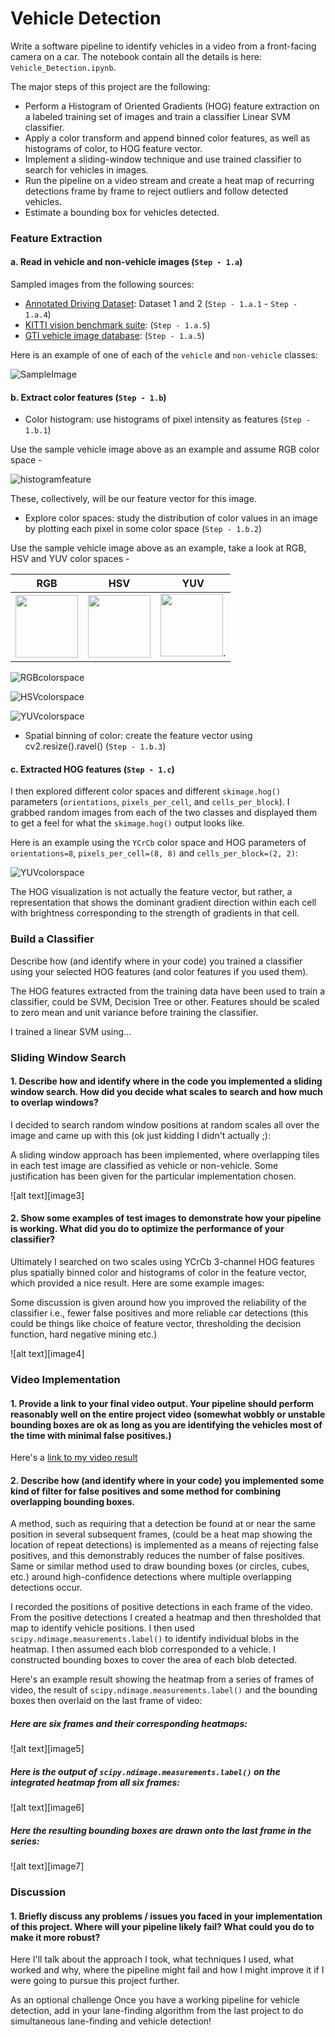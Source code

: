 # Vehicle Detection

Write a software pipeline to identify vehicles in a video from a front-facing camera on a car. The notebook contain all the details is here: `Vehicle_Detection.ipynb`.

The major steps of this project are the following:

* Perform a Histogram of Oriented Gradients (HOG) feature extraction on a labeled training set of images and train a classifier Linear SVM classifier.
* Apply a color transform and append binned color features, as well as histograms of color, to HOG feature vector. 
* Implement a sliding-window technique and use trained classifier to search for vehicles in images.
* Run the pipeline on a video stream and create a heat map of recurring detections frame by frame to reject outliers and follow detected vehicles.
* Estimate a bounding box for vehicles detected.


### Feature Extraction

#### a. Read in vehicle and non-vehicle images (`Step - 1.a`)

Sampled images from the following sources: 
* [Annotated Driving Dataset](https://github.com/udacity/self-driving-car/tree/master/annotations): Dataset 1 and 2 (`Step - 1.a.1` - `Step - 1.a.4`)
* [KITTI vision benchmark suite](http://www.cvlibs.net/datasets/kitti/): (`Step - 1.a.5`)
* [GTI vehicle image database](http://www.gti.ssr.upm.es/data/Vehicle_database.html): (`Step - 1.a.5`)

Here is an example of one of each of the `vehicle` and `non-vehicle` classes:

![SampleImage](https://github.com/LuLi0077/SDC/blob/master/Vehicle_Detection/output_images/sampleimage.png)


#### b. Extract color features (`Step - 1.b`)

* Color histogram: use histograms of pixel intensity as features (`Step - 1.b.1`)

Use the sample vehicle image above as an example and assume RGB color space - 

![histogramfeature](https://github.com/LuLi0077/SDC/blob/master/Vehicle_Detection/output_images/histogramfeature.png)

These, collectively, will be our feature vector for this image.

* Explore color spaces: study the distribution of color values in an image by plotting each pixel in some color space (`Step - 1.b.2`)

Use the sample vehicle image above as an example, take a look at RGB, HSV and YUV color spaces - 

RGB                        |  HSV                      |  YUV
:-------------------------:|:-------------------------:|:-------------------------:
<img src="github.com/LuLi0077/SDC/blob/master/Vehicle_Detection/output_images/RGBcolorspace.png" width="100" height="100"> |  <img src="github.com/LuLi0077/SDC/blob/master/Vehicle_Detection/output_images/HSVcolorspace.png" width="100" height="100"> |  <img src="github.com/LuLi0077/SDC/blob/master/Vehicle_Detection/output_images/YUVcolorspace.png" width="100" height="100">. 







![RGBcolorspace](https://github.com/LuLi0077/SDC/blob/master/Vehicle_Detection/output_images/RGBcolorspace.png)

![HSVcolorspace](https://github.com/LuLi0077/SDC/blob/master/Vehicle_Detection/output_images/HSVcolorspace.png)

![YUVcolorspace](https://github.com/LuLi0077/SDC/blob/master/Vehicle_Detection/output_images/YUVcolorspace.png)

* Spatial binning of color: create the feature vector using cv2.resize().ravel() (`Step - 1.b.3`)


#### c. Extracted HOG features (`Step - 1.c`)

I then explored different color spaces and different `skimage.hog()` parameters (`orientations`, `pixels_per_cell`, and `cells_per_block`).  I grabbed random images from each of the two classes and displayed them to get a feel for what the `skimage.hog()` output looks like.

Here is an example using the `YCrCb` color space and HOG parameters of `orientations=8`, `pixels_per_cell=(8, 8)` and `cells_per_block=(2, 2)`:


![YUVcolorspace](https://github.com/LuLi0077/SDC/blob/master/Vehicle_Detection/output_images/YUVcolorspace.png)

The HOG visualization is not actually the feature vector, but rather, a representation that shows the dominant gradient direction within each cell with brightness corresponding to the strength of gradients in that cell.


### Build a Classifier

Describe how (and identify where in your code) you trained a classifier using your selected HOG features (and color features if you used them).

The HOG features extracted from the training data have been used to train a classifier, could be SVM, Decision Tree or other. Features should be scaled to zero mean and unit variance before training the classifier.

I trained a linear SVM using...


### Sliding Window Search

#### 1. Describe how and identify where in the code you implemented a sliding window search.  How did you decide what scales to search and how much to overlap windows?

I decided to search random window positions at random scales all over the image and came up with this (ok just kidding I didn't actually ;):

A sliding window approach has been implemented, where overlapping tiles in each test image are classified as vehicle or non-vehicle. Some justification has been given for the particular implementation chosen.

![alt text][image3]

#### 2. Show some examples of test images to demonstrate how your pipeline is working.  What did you do to optimize the performance of your classifier?

Ultimately I searched on two scales using YCrCb 3-channel HOG features plus spatially binned color and histograms of color in the feature vector, which provided a nice result.  Here are some example images:

Some discussion is given around how you improved the reliability of the classifier i.e., fewer false positives and more reliable car detections (this could be things like choice of feature vector, thresholding the decision function, hard negative mining etc.)

![alt text][image4]


### Video Implementation

#### 1. Provide a link to your final video output.  Your pipeline should perform reasonably well on the entire project video (somewhat wobbly or unstable bounding boxes are ok as long as you are identifying the vehicles most of the time with minimal false positives.)
Here's a [link to my video result](./project_video.mp4)


#### 2. Describe how (and identify where in your code) you implemented some kind of filter for false positives and some method for combining overlapping bounding boxes.

A method, such as requiring that a detection be found at or near the same position in several subsequent frames, (could be a heat map showing the location of repeat detections) is implemented as a means of rejecting false positives, and this demonstrably reduces the number of false positives. Same or similar method used to draw bounding boxes (or circles, cubes, etc.) around high-confidence detections where multiple overlapping detections occur.

I recorded the positions of positive detections in each frame of the video.  From the positive detections I created a heatmap and then thresholded that map to identify vehicle positions.  I then used `scipy.ndimage.measurements.label()` to identify individual blobs in the heatmap.  I then assumed each blob corresponded to a vehicle.  I constructed bounding boxes to cover the area of each blob detected.  

Here's an example result showing the heatmap from a series of frames of video, the result of `scipy.ndimage.measurements.label()` and the bounding boxes then overlaid on the last frame of video:

##### Here are six frames and their corresponding heatmaps:

![alt text][image5]

##### Here is the output of `scipy.ndimage.measurements.label()` on the integrated heatmap from all six frames:
![alt text][image6]

##### Here the resulting bounding boxes are drawn onto the last frame in the series:
![alt text][image7]


### Discussion

#### 1. Briefly discuss any problems / issues you faced in your implementation of this project.  Where will your pipeline likely fail?  What could you do to make it more robust?

Here I'll talk about the approach I took, what techniques I used, what worked and why, where the pipeline might fail and how I might improve it if I were going to pursue this project further.  

As an optional challenge Once you have a working pipeline for vehicle detection, add in your lane-finding algorithm from the last project to do simultaneous lane-finding and vehicle detection!
